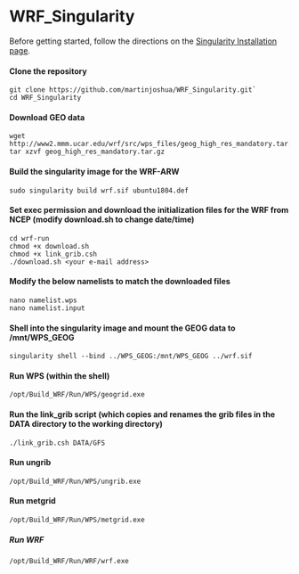 # WRF_Singularity

Before getting started, follow the directions on the [Singularity Installation page](https://sylabs.io/guides/3.5/user-guide/installation.html).


#### Clone the repository

```
git clone https://github.com/martinjoshua/WRF_Singularity.git`
cd WRF_Singularity
```

#### Download GEO data

```
wget http://www2.mmm.ucar.edu/wrf/src/wps_files/geog_high_res_mandatory.tar.gz
tar xzvf geog_high_res_mandatory.tar.gz
```

#### Build the singularity image for the WRF-ARW

```
sudo singularity build wrf.sif ubuntu1804.def
```

#### Set exec permission and download the initialization files for the WRF from NCEP (modify download.sh to change date/time)

```
cd wrf-run
chmod +x download.sh
chmod +x link_grib.csh
./download.sh <your e-mail address>
```

#### Modify the below namelists to match the downloaded files

```
nano namelist.wps
nano namelist.input
```

#### Shell into the singularity image and mount the GEOG data to /mnt/WPS_GEOG

```
singularity shell --bind ../WPS_GEOG:/mnt/WPS_GEOG ../wrf.sif
```

#### Run WPS (within the shell)

```
/opt/Build_WRF/Run/WPS/geogrid.exe
```

#### Run the link_grib script (which copies and renames the grib files in the DATA directory to the working directory)

```
./link_grib.csh DATA/GFS
```

#### Run ungrib
```
/opt/Build_WRF/Run/WPS/ungrib.exe
```

#### Run metgrid

```
/opt/Build_WRF/Run/WPS/metgrid.exe
```

##### Run WRF
```
/opt/Build_WRF/Run/WRF/wrf.exe
```
